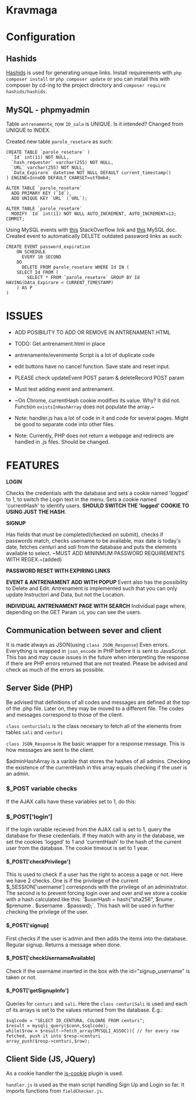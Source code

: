 # Kravmaga

# Configuration
## Hashids
[Hashids](https://github.com/vinkla/hashids) is used for generating unique links. Install requirements 
with `php composer install` or `php composer update` or you can install this with composer by cd-ing to the project directory 
and `composer require hashids/hashids`.

## MySQL - phpmyadmin
Table `antrenamente`, row `ID_sala` is UNIQUE. Is it intended? Changed from UNIQUE to INDEX.

Created new table `parole_resetare` as such:
     
    CREATE TABLE `parole_resetare` (
      `Id` int(11) NOT NULL,
      `hash_requester` varchar(255) NOT NULL,
      `URL` varchar(255) NOT NULL,
      `Data_Expirare` datetime NOT NULL DEFAULT current_timestamp()
    ) ENGINE=InnoDB DEFAULT CHARSET=utf8mb4;
    
    ALTER TABLE `parole_resetare`
      ADD PRIMARY KEY (`Id`),
      ADD UNIQUE KEY `URL` (`URL`);
    
    ALTER TABLE `parole_resetare`
      MODIFY `Id` int(11) NOT NULL AUTO_INCREMENT, AUTO_INCREMENT=13;
    COMMIT;
     

Using MySQL events with [this](https://stackoverflow.com/questions/6622301/can-i-set-a-mysql-event-schedule-using-phpmyadmin)
StackOverflow link and [this](https://dev.mysql.com/doc/refman/8.0/en/events-privileges.html) MySQL doc.
Created event to automatically DELETE outdated password links as such:

    CREATE EVENT password_expiration
        ON SCHEDULE
          EVERY 10 SECOND
        DO
          DELETE FROM parole_resetare WHERE Id IN (
        SELECT Id FROM (
            SELECT * FROM `parole_resetare` GROUP BY Id HAVING(DAta_Expirare < CURRENT_TIMESTAMP)
        ) AS P
    )
    

# ISSUES
* ADD POSIBILITY TO ADD OR REMOVE IN ANTRENAMENT.HTML

* TODO: Get antrenament.html in place

* antrenamente/evenimente Script is a lot of duplicate code

* edit buttons have no cancel function. Save state and reset input.

* PLEASE check updateEvent POST param & deleteRecord POST param

* Must test adding event and antrenament.

* ~On Chrome, currentHash cookie modifies its value. Why? It did not. Function `existsInHashArray` does not 
populate the array.~

* Note: handler.js has a lot of code in it and code for several pages. Might be good to separate code into other files.

* Note: Currently, PHP does not return a webpage and redirects are handled in .js files. Should be changed.
# FEATURES
**LOGIN**
 
 Checks the credentials with the database and sets a cookie named 'logged' to 1, to switch the Login text in 
 the menu. Sets a cookie named 'currentHash' to identify users. **SHOULD SWITCH THE 'logged' COOKIE TO USING 
 JUST THE HASH**.
 
 **SIGNUP**

Has fields that must be completed(checked on submit), checks if passwords match, checks username to 
be available, max date is today's date, fetches *centuri* and *sali* from the database and puts the elements
available to select. ~MUST ADD MININMUM PASSWORD REQUIREMENTS WITH REGEX.~(added) 

**PASSWORD RESET WITH EXPIRING LINKS**

**EVENT & ANTRENAMENT ADD WITH POPUP**
Event also has the possibility to Delete and Edit. Antrenament is implemented such that you can only update 
Instructori and Data, but not the Location.

**INDIVIDUAL ANTRENAMENT PAGE WITH SEARCH**
Individual page where, depending on the GET Param `id`, you can see the users. 

## Communication between sever and client
It is made always as JSON(using `class JSON_Response`) Even errors. Everything is wrapped in `json_encode` in PHP before it is sent to 
JavaScript. This has and may cause issues in the future when interpreting the response if there are PHP errors 
returned that are not treated. Please be advised and check as much of the errors as possible.
## Server Side (PHP)
Be advised that definitions of all codes and messages are defined at the top of the .php file. Later on, they may be 
moved to a different file. The codes and messages correspond to those of the client.

`class centuriSali` is the class necesary to fetch all of the elements from tables `sali` and `centuri`

`class JSON_Response` is the basic wrapper for a response message. This is how messages are sent to the client.

$adminHashArray is a varible that stores the hashes of all admins. Checking the existence of the currentHash in this 
array equals checking if the user is an admin.
### $_POST variable checks
If the AJAX calls have these variables set to 1, do this:
### $_POST['login']
If the login variable recieved from the AJAX call is set to 1, query the database for these credentials. If they match
with any in the database, we set the cookies 'logged' to 1 and 'currentHash' to the hash of the current user from the
database. The cookie timeout is set to 1 year.
#### $_POST['checkPrivilege']
This is used to check if a user has the right to access a page or not.
Here we have 2 checks. One is if the privilege of the current $_SESSION['username'] corresponds with the
privilege of an administrator. The second is to prevent forcing login over and over and we store a cookie with 
a hash calculated like this: 
`$userHash = hash("sha256", $nume . $prenume . $username . $passwd);`. This hash will be used in further checking
the privilege of the user.
#### $_POST['signup]
First checks if the user is admin and then adds the items into the database. Regular signup. Returns a message when done.
#### $_POST['checkUsernameAvailable]
Check if the username inserted in the box with the id="signup_username" is taken or not.
#### $_POST['getSignupInfo']
Queries for `centuri` and `sali`. Here the `class centuriSali` is used and each of its arrays is set to the values
returned from the database. E.g.: 

    $sqlcode = "SELECT ID_CENTURA, CULOARE FROM centuri"; 
    $result = mysqli_query($conn,$sqlcode);
    while($row = $result->fetch_array(MYSQLI_ASSOC)){ // for every row fetched, push it into $resp->centuri
    array_push($resp->centuri,$row);

## Client Side (JS, JQuery)
As a cookie handler the [js-cookie](https://github.com/js-cookie/js-cookie) plugin is used.

`handler.js` is used as the main script handling Sign Up and Login so far. It imports functions from `fieldChecker.js`.
 
